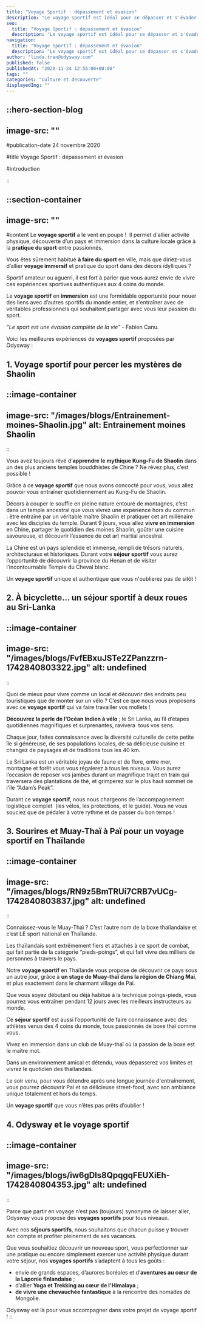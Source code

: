 ```yaml
---
title: "Voyage Sportif : dépassement et évasion"
description: "Le voyage sportif est idéal pour se dépasser et s'évader en même temps. Pratiquer une activité physique tout en découvrant un pays, c’est possible avec Odysway !"
seo:
  title: "Voyage Sportif : dépassement et évasion"
  description: "Le voyage sportif est idéal pour se dépasser et s'évader en même temps. Pratiquer une activité physique tout en découvrant un pays, c’est possible avec Odysway !"
navigation:
  title: "Voyage Sportif : dépassement et évasion"
  description: "Le voyage sportif est idéal pour se dépasser et s'évader en même temps. Pratiquer une activité physique tout en découvrant un pays, c’est possible avec Odysway !"
author: "linda.tran@odysway.com"
published: false
publishedAt: "2020-11-24 12:56:00+00:00"
tags: ""
categories: "Culture et decouverte"
displayedImg: ""
---
```


::hero-section-blog
---
image-src: ""
---
#publication-date
24 novembre 2020

#title
Voyage Sportif : dépassement et évasion

#introduction

::

::section-container
---
image-src: ""
---
#content
Le **voyage sportif** a le vent en poupe !  Il permet d'allier activité physique, découverte d’un pays et immersion dans la culture locale grâce à la **pratique du sport** entre passionnés.

Vous êtes sûrement habitué **à faire du sport** en ville, mais que diriez-vous d’allier **voyage immersif** et pratique du sport dans des décors idylliques ?

Sportif amateur ou aguerri, il est fort à parier que vous aurez envie de vivre ces expériences sportives authentiques aux 4 coins du monde.

Le **voyage sportif** en **immersion** est une formidable opportunité pour nouer des liens avec d’autres sportifs du monde entier, et s'entraîner avec de véritables professionnels qui souhaitent partager avec vous leur passion du sport.

_“Le sport est une évasion complète de la vie”_ - Fabien Canu.

Voici les meilleures expériences de **voyages sportif** proposées par Odysway :

## **1\. Voyage sportif pour percer les mystères de Shaolin**

::image-container
---
image-src: "/images/blogs/Entrainement-moines-Shaolin.jpg"
alt: Entrainement moines Shaolin
---
::

Vous avez toujours rêvé d’**apprendre le mythique Kung-Fu de Shaolin** dans un des plus anciens temples bouddhistes de Chine ? Ne rêvez plus, c’est possible !

Grâce à ce **voyage sportif** que nous avons concocté pour vous, vous allez pouvoir vous entraîner quotidiennement au Kung-Fu de Shaolin.

Décors à couper le souffle en pleine nature entouré de montagnes, c’est dans un temple ancestral que vous vivrez une expérience hors du commun : être entraîné par un véritable maître Shaolin et pratiquer cet art millénaire avec les disciples du temple. Durant 9 jours, vous allez **vivre en immersion** en Chine, partager le quotidien des moines Shaolin, goûter une cuisine savoureuse, et découvrir l’essence de cet art martial ancestral. 

La Chine est un pays splendide et immense, rempli de trésors naturels, architecturaux et historiques. Durant votre **séjour sportif** vous aurez l’opportunité de découvrir la province du Henan et de visiter l’incontournable Temple du Cheval blanc.

Un **voyage sportif** unique et authentique que vous n'oublierez pas de sitôt !

## 2\. À bicyclette... un séjour sportif à deux roues au Sri-Lanka

::image-container
---
image-src: "/images/blogs/FvfEBxuJSTe2ZPanzzrn-1742840803322.jpg"
alt: undefined
---
::

Quoi de mieux pour vivre comme un local et découvrir des endroits peu touristiques que de monter sur un vélo ? C’est ce que nous vous proposons avec ce **voyage sportif** qui va faire travailler vos mollets !

**Découvrez la perle de l’Océan Indien à vélo** ; le Sri Lanka, au fil d’étapes quotidiennes magnifiques et surprenantes, ravivera  tous vos sens. 

Chaque jour, faites connaissance avec la diversité culturelle de cette petite île si généreuse, de ses populations locales, de sa délicieuse cuisine et changez de paysages et de traditions tous les 40 km.

Le Sri Lanka est un véritable joyau de faune et de flore, entre mer, montagne et forêt vous vous régalerez à tous les niveaux. Vous aurez l’occasion de reposer vos jambes durant un magnifique trajet en train qui traversera des plantations de thé, et grimperez sur le plus haut sommet de l'île “Adam’s Peak”.

Durant ce **voyage sportif,** nous nous chargeons de l’accompagnement logistique complet  (les vélos, les protections, et le guide). Vous ne vous souciez que de pédaler à votre rythme et de passer du bon temps !

## 3\. Sourires et Muay-Thaï à Paï pour un voyage sportif en Thaïlande

::image-container
---
image-src: "/images/blogs/RN9z5BmTRUi7CRB7vUCg-1742840803837.jpg"
alt: undefined
---
::

Connaissez-vous le Muay-Thaï ? C’est l’autre nom de la boxe thaïlandaise et c’est LE sport national en Thaïlande.

Les thaïlandais sont extrêmement fiers et attachés à ce sport de combat, qui fait partie de la catégorie “pieds-poings”, et qui fait vivre des milliers de personnes à travers le pays.

Notre **voyage sportif** en Thaïlande vous propose de découvrir ce pays sous un autre jour, grâce à **un stage de Muay-thaï dans la région de Chiang Mai**, et plus exactement dans le charmant village de Pai.

Que vous soyez débutant ou déjà habitué à la technique poings-pieds, vous pourrez vous entraîner pendant 12 jours avec les meilleurs instructeurs au monde.

Ce **séjour sportif** est aussi l’opportunité de faire connaissance avec des athlètes venus des 4 coins du monde, tous passionnés de boxe thaï comme vous.

Vivez en immersion dans un club de Muay-thaï où la passion de la boxe est le maître mot.

Dans un environnement amical et détendu, vous dépasserez vos limites et vivrez le quotidien des thaïlandais.

Le soir venu, pour vous détendre après une longue journée d'entraînement, vous pourrez découvrir Pai et sa délicieuse street-food, avec son ambiance unique totalement et hors du temps.

Un **voyage sportif** que vous n’êtes pas prêts d’oublier !

## 4\. Odysway et le voyage sportif

::image-container
---
image-src: "/images/blogs/iw6gDls8QpqgqFEUXiEh-1742840804353.jpg"
alt: undefined
---
::

Parce que partir en voyage n’est pas (toujours) synonyme de laisser aller, Odysway vous propose des **voyages sportifs** pour tous niveaux. 

Avec nos **séjours sportifs**, nous souhaitons que chacun puisse y trouver son compte et profiter pleinement de ses vacances.

Que vous souhaitiez découvrir un nouveau sport, vous perfectionner sur une pratique ou encore simplement exercer une activité physique durant votre séjour, nos **voyages sportifs** s’adaptent à tous les goûts :

*   envie de grands espaces, d’aurores boréales et d’**aventures au cœur de la Laponie finlandaise** ; 
*   d’allier **Yoga et Trekking au cœur de l'Himalaya** ;
*   **de vivre une chevauchée fantastique** à la rencontre des nomades de Mongolie. 

Odysway est là pour vous accompagner dans votre projet de voyage sportif !
::
